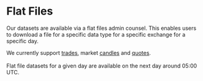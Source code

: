 # Flat Files

Our datasets are available via a flat files admin counsel.  This enables users to download a file for a specific data type for a specific exchange for a specific day. &#x20;

We currently support [trades](../market-data-timeseries/market-trades.md), market [candles](../market-data-timeseries/market-candles.md) and [quotes](../market-data-timeseries/market-quotes.md).  \
\
Flat file datasets for a given day are available on the next day around 05:00 UTC.
